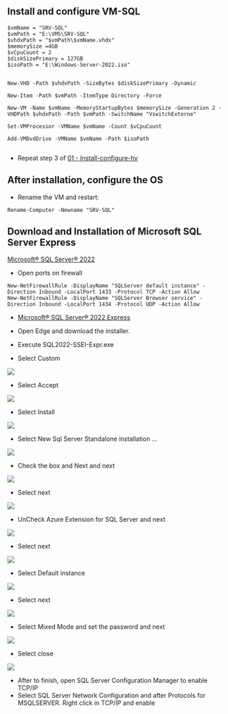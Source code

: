 ## Install and configure VM-SQL

```
$vmName = "SRV-SQL"
$vmPath = "E:\VMS\SRV-SQL"
$vhdxPath = "$vmPath\$vmName.vhdx"
$memorySize =4GB
$vCpuCount = 2
$diskSizePrimary = 127GB
$isoPath = "E:\Windows-Server-2022.iso"


New-VHD -Path $vhdxPath -SizeBytes $diskSizePrimary -Dynamic

New-Item -Path $vmPath -ItemType Directory -Force

New-VM -Name $vmName -MemoryStartupBytes $memorySize -Generation 2 -VHDPath $vhdxPath -Path $vmPath -SwitchName "VswitchExterne"

Set-VMProcessor -VMName $vmName -Count $vCpuCount

Add-VMDvdDrive -VMName $vmName -Path $isoPath


```

* Repeat step 3 of [01 - Install-configure-hv](https://github.com/rafamellonh/AzureMigrate/blob/main/On-premises/01%20-%20Install-configure-hv.md)  


## After installation, configure the OS

* Rename the VM and restart:

```
Rename-Computer -Newname "SRV-SQL"

```

## Download and Installation of Microsoft SQL Server Express

[Microsoft® SQL Server® 2022](https://learn.microsoft.com/en-us/sql/sql-server/install/instance-configuration?view=sql-server-ver16)  


* Open ports on firewall

```
New-NetFirewallRule -DisplayName "SQLServer default instance" -Direction Inbound -LocalPort 1433 -Protocol TCP -Action Allow
New-NetFirewallRule -DisplayName "SQLServer Browser service" -Direction Inbound -LocalPort 1434 -Protocol UDP -Action Allow

```

* [Microsoft® SQL Server® 2022 Express](https://download.microsoft.com/download/5/1/4/5145fe04-4d30-4b85-b0d1-39533663a2f1/SQL2022-SSEI-Expr.exe)  

* Open Edge and download the installer.

* Execute SQL2022-SSEI-Expr.exe

* Select Custom

![](/On-premises/img-on/install-sql01.png)

* Select Accept

![](/On-premises/img-on/install-sql02.png)

* Select Install

![](/On-premises/img-on/install-sql03.png)

* Select New Sql Server Standalone installation ...

![](/On-premises/img-on/install-sql04.png)

* Check the box and Next and next

![](/On-premises/img-on/install-sql05.png)

* Select next

![](/On-premises/img-on/install-sql06.png)

* UnCheck Azure Extension for SQL Server and next

![](/On-premises/img-on/install-sql07.png)

* Select next

![](/On-premises/img-on/install-sql08.png)

* Select Default instance

![](/On-premises/img-on/install-sql09.png)

* Select next

![](/On-premises/img-on/install-sql10.png)

* Select Mixed Mode and set the password and next

![](/On-premises/img-on/install-sql11.png)

* Select close

![](/On-premises/img-on/install-sql12.png)

* After to finish, open SQL Server Configuration Manager to enable TCP/IP
* Select SQL Server Network Configuration and after Protocols for MSQLSERVER. Right click in TCP/IP and enable
